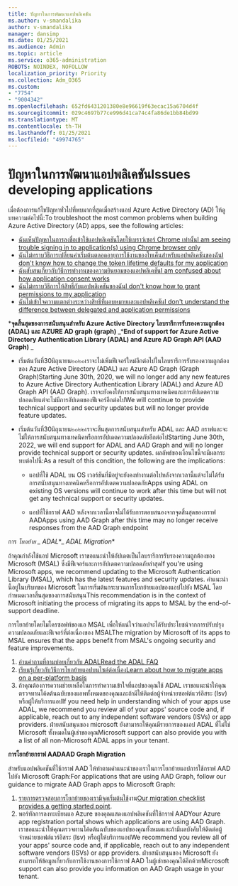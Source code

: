 ```yaml
---
title: ปัญหาในการพัฒนาแอปพลิเคชัน
ms.author: v-smandalika
author: v-smandalika
manager: dansimp
ms.date: 01/25/2021
ms.audience: Admin
ms.topic: article
ms.service: o365-administration
ROBOTS: NOINDEX, NOFOLLOW
localization_priority: Priority
ms.collection: Adm_O365
ms.custom:
- "7754"
- "9004342"
ms.openlocfilehash: 652fd6431201380e8e96619f63ecac15a6704d4f
ms.sourcegitcommit: 029c4697b77ce996d41ca74c4fa86de1bb84bd99
ms.translationtype: MT
ms.contentlocale: th-TH
ms.lasthandoff: 01/25/2021
ms.locfileid: "49974765"
---
```

# <a name="issues-developing-applications"></a><span data-ttu-id="bc9f2-102">ปัญหาในการพัฒนาแอปพลิเคชัน</span><span class="sxs-lookup"><span data-stu-id="bc9f2-102">Issues developing applications</span></span>

<span data-ttu-id="bc9f2-103">เมื่อต้องการแก้ไขปัญหาทั่วไปที่พบมากที่สุดเมื่อสร้างแอป Azure Active Directory (AD) ให้ดูบทความต่อไปนี้:</span><span class="sxs-lookup"><span data-stu-id="bc9f2-103">To troubleshoot the most common problems when building Azure Active Directory (AD) apps, see the following articles:</span></span>

- [<span data-ttu-id="bc9f2-104">ฉันเห็นปัญหาในการลงชื่อเข้าใช้แอปพลิเคชันโดยใช้เบราว์เซอร์ Chrome เท่านั้น</span><span class="sxs-lookup"><span data-stu-id="bc9f2-104">I am seeing trouble signing in to application(s) using Chrome browser only</span></span>](https://docs.microsoft.com/office365/troubleshoot/miscellaneous/chrome-behavior-affects-applications) 
- [<span data-ttu-id="bc9f2-105">ฉันไม่ทราบวิธีการเปลี่ยนค่าเริ่มต้นตลอดอายุการใช้งานของโทเค็นสำหรับแอปพลิเคชันของฉัน</span><span class="sxs-lookup"><span data-stu-id="bc9f2-105">I don't know how to change the token lifetime defaults for my application</span></span>](https://docs.microsoft.com/azure/active-directory/develop/registration-config-change-token-lifetime-how-to) 
- [<span data-ttu-id="bc9f2-106">ฉันสับสนเกี่ยวกับวิธีการทำงานของความยินยอมของแอปพลิเคชัน</span><span class="sxs-lookup"><span data-stu-id="bc9f2-106">I am confused about how application consent works</span></span>](https://docs.microsoft.com/azure/active-directory/application-dev-consent-framework) 
- [<span data-ttu-id="bc9f2-107">ฉันไม่ทราบวิธีการให้สิทธิ์กับแอปพลิเคชันของฉัน</span><span class="sxs-lookup"><span data-stu-id="bc9f2-107">I don't know how to grant permissions to my application</span></span>](https://docs.microsoft.com/azure/active-directory/manage-apps/configure-user-consent) 
- [<span data-ttu-id="bc9f2-108">ฉันไม่เข้าใจความแตกต่างระหว่างสิทธิ์ที่มอบหมายและแอปพลิเคชัน</span><span class="sxs-lookup"><span data-stu-id="bc9f2-108">I don't understand the difference between delegated and application permissions</span></span>](https://docs.microsoft.com/azure/active-directory/develop/delegated-and-app-perms)

<span data-ttu-id="bc9f2-109">\***จุดสิ้นสุดของการสนับสนุนสำหรับ Azure Active Directory ไลบรารีการรับรองความถูกต้อง (ADAL) และ AZURE AD graph (graph)** _</span><span class="sxs-lookup"><span data-stu-id="bc9f2-109">\***End of support for Azure Active Directory Authentication Library (ADAL) and Azure AD Graph API (AAD Graph)** _</span></span>

- <span data-ttu-id="bc9f2-110">เริ่มต้นวันที่30มิถุนายน๒๐๒๐เราจะไม่เพิ่มฟีเจอร์ใหม่อีกต่อไปในไลบรารีการรับรองความถูกต้องของ Azure Active Directory (ADAL) และ Azure AD Graph (Graph Graph)</span><span class="sxs-lookup"><span data-stu-id="bc9f2-110">Starting June 30th, 2020, we will no longer add any new features to Azure Active Directory Authentication Library (ADAL) and Azure AD Graph API (AAD Graph).</span></span> <span data-ttu-id="bc9f2-111">เราจะยังคงให้การสนับสนุนทางเทคนิคและการอัปเดตความปลอดภัยแต่จะไม่มีการอัปเดตของฟีเจอร์อีกต่อไป</span><span class="sxs-lookup"><span data-stu-id="bc9f2-111">We will continue to provide technical support and security updates but will no longer provide feature updates.</span></span>

- <span data-ttu-id="bc9f2-112">เริ่มต้นวันที่30มิถุนายน๒๐๒๒เราจะสิ้นสุดการสนับสนุนสำหรับ ADAL และ AAD กราฟและจะไม่ให้การสนับสนุนทางเทคนิคหรือการอัปเดตความปลอดภัยอีกต่อไป</span><span class="sxs-lookup"><span data-stu-id="bc9f2-112">Starting June 30th, 2022, we will end support for ADAL and AAD Graph and will no longer provide technical support or security updates.</span></span> <span data-ttu-id="bc9f2-113">ผลลัพธ์ของเงื่อนไขนี้จะมีผลกระทบต่อไปนี้:</span><span class="sxs-lookup"><span data-stu-id="bc9f2-113">As a result of this condition, the following are the implications:</span></span>

    - <span data-ttu-id="bc9f2-114">แอปที่ใช้ ADAL บน OS เวอร์ชันที่มีอยู่จะยังคงทำงานต่อไปหลังจากเวลานี้แต่จะไม่ได้รับการสนับสนุนทางเทคนิคหรือการอัปเดตความปลอดภัย</span><span class="sxs-lookup"><span data-stu-id="bc9f2-114">Apps using ADAL on existing OS versions will continue to work after this time but will not get any technical support or security updates.</span></span>

    - <span data-ttu-id="bc9f2-115">แอปที่ใช้กราฟ AAD หลังจากเวลานี้อาจไม่ได้รับการตอบสนองจากจุดสิ้นสุดของกราฟ AAD</span><span class="sxs-lookup"><span data-stu-id="bc9f2-115">Apps using AAD Graph after this time may no longer receive responses from the AAD Graph endpoint</span></span>

<span data-ttu-id="bc9f2-116">การ *โยกย้าย _ ADAL*\*</span><span class="sxs-lookup"><span data-stu-id="bc9f2-116">_ *ADAL Migration*\*</span></span>

<span data-ttu-id="bc9f2-117">ถ้าคุณกำลังใช้แอป Microsoft เราขอแนะนำให้อัปเดตเป็นไลบรารีการรับรองความถูกต้องของ Microsoft (MSAL) ซึ่งมีฟีเจอร์และการอัปเดตความปลอดภัยล่าสุด</span><span class="sxs-lookup"><span data-stu-id="bc9f2-117">If you're using Microsoft apps, we recommend updating to the Microsoft Authentication Library (MSAL), which has the latest features and security updates.</span></span> <span data-ttu-id="bc9f2-118">คำแนะนำนี้อยู่ในบริบทของ Microsoft ในการเริ่มต้นกระบวนการโยกย้ายแอปของแอปไปยัง MSAL โดยกำหนดเวลาสิ้นสุดของการสนับสนุน</span><span class="sxs-lookup"><span data-stu-id="bc9f2-118">This recommendation is in the context of Microsoft initiating the process of migrating its apps to MSAL by the end-of-support deadline.</span></span> 

<span data-ttu-id="bc9f2-119">การโยกย้ายโดยไมโครซอฟท์ของแอ MSAL เพื่อให้แน่ใจว่าแอปจะได้รับประโยชน์จากการปรับปรุงความปลอดภัยและฟีเจอร์ที่ต่อเนื่องของ MSAL</span><span class="sxs-lookup"><span data-stu-id="bc9f2-119">The migration by Microsoft of its apps to MSAL ensures that the apps benefit from MSAL's ongoing security and feature improvements.</span></span>

1. [<span data-ttu-id="bc9f2-120">อ่านคำถามที่ถามบ่อยเกี่ยวกับ ADAL</span><span class="sxs-lookup"><span data-stu-id="bc9f2-120">Read the ADAL FAQ</span></span>](https://docs.microsoft.com/azure/active-directory/develop/msal-migration#frequently-asked-questions-faq) 
2. [<span data-ttu-id="bc9f2-121">เรียนรู้เกี่ยวกับวิธีการโยกย้ายแอปบนไซต์ต่อเนื่อง</span><span class="sxs-lookup"><span data-stu-id="bc9f2-121">Learn about how to migrate apps on a per-platform basis</span></span>](https://docs.microsoft.com/azure/active-directory/develop/msal-migration#frequently-asked-questions-faq) 
3. <span data-ttu-id="bc9f2-122">ถ้าคุณต้องการความช่วยเหลือในการทำความเข้าใจที่แอปของคุณใช้ ADAL เราขอแนะนำให้คุณตรวจทานโค้ดต้นฉบับของแอพทั้งหมดของคุณและถ้ามีให้ติดต่อผู้จำหน่ายซอฟต์แวร์อิสระ (Isv) หรือผู้ให้บริการแอป</span><span class="sxs-lookup"><span data-stu-id="bc9f2-122">If you need help in understanding which of your apps use ADAL, we recommend you review all of your apps' source code and, if applicable, reach out to any independent software vendors (ISVs) or app providers.</span></span> <span data-ttu-id="bc9f2-123">ฝ่ายสนับสนุนของ microsoft ยังสามารถให้คุณมีรายการของแอป ADAL ที่ไม่ใช่ Microsoft ทั้งหมดในผู้เช่าของคุณ</span><span class="sxs-lookup"><span data-stu-id="bc9f2-123">Microsoft support can also provide you with a list of all non-Microsoft ADAL apps in your tenant.</span></span>

<span data-ttu-id="bc9f2-124">**การโยกย้ายกราฟ AAD**</span><span class="sxs-lookup"><span data-stu-id="bc9f2-124">**AAD Graph Migration**</span></span>

<span data-ttu-id="bc9f2-125">สำหรับแอปพลิเคชันที่ใช้กราฟ AAD ให้ทำตามคำแนะนำของเราในการโยกย้ายแอปการใช้กราฟ AAD ไปยัง Microsoft Graph:</span><span class="sxs-lookup"><span data-stu-id="bc9f2-125">For applications that are using AAD Graph, follow our guidance to migrate AAD Graph apps to Microsoft Graph:</span></span>

1. <span data-ttu-id="bc9f2-126">[รายการตรวจสอบการโยกย้ายของเรามีจุดเริ่มต้นใช้](https://docs.microsoft.com/graph/migrate-azure-ad-graph-planning-checklist)งาน</span><span class="sxs-lookup"><span data-stu-id="bc9f2-126">[Our migration checklist provides a getting started point](https://docs.microsoft.com/graph/migrate-azure-ad-graph-planning-checklist).</span></span> 
2. <span data-ttu-id="bc9f2-127">พอร์ทัลการลงทะเบียนแอ Azure ของคุณแสดงแอปพลิเคชันที่ใช้กราฟ AAD</span><span class="sxs-lookup"><span data-stu-id="bc9f2-127">Your Azure app registration portal shows which applications are using AAD Graph.</span></span> <span data-ttu-id="bc9f2-128">เราขอแนะนำให้คุณตรวจทานโค้ดต้นฉบับของแอปของคุณทั้งหมดและถ้ามีผลบังคับให้ติดต่อผู้จำหน่ายซอฟต์แวร์อิสระ (Isv) หรือผู้ให้บริการแอป</span><span class="sxs-lookup"><span data-stu-id="bc9f2-128">We recommend you review all of your apps' source code and, if applicable, reach out to any independent software vendors (ISVs) or app providers.</span></span> <span data-ttu-id="bc9f2-129">ฝ่ายสนับสนุนของ Microsoft ยังสามารถให้ข้อมูลเกี่ยวกับการใช้งานของการใช้กราฟ AAD ในผู้เช่าของคุณได้อีกด้วย</span><span class="sxs-lookup"><span data-stu-id="bc9f2-129">Microsoft support can also provide you information on AAD Graph usage in your tenant.</span></span>







